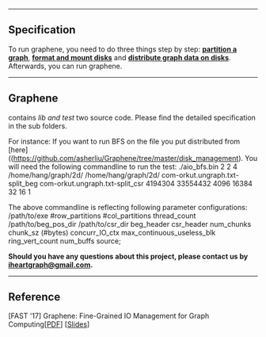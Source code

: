 ----
Specification
-----
To run graphene, you need to do three things step by step: **[partition a graph](https://github.com/asherliu/Graphene/tree/master/converter)**, **[format and mount disks](https://github.com/asherliu/Graphene/tree/master/disk_management)** and **[distribute graph data on disks]((https://github.com/asherliu/Graphene/tree/master/disk_management))**. Afterwards, you can run graphene. 


-----
Graphene 
-----------
contains *lib and test* two source code.
Please find the detailed specification in the sub folders.

For instance: If you want to run BFS on the file you put distributed from [here]((https://github.com/asherliu/Graphene/tree/master/disk_management). You will need the following commandline to run the test:
./aio_bfs.bin 2 2 4 /home/hang/graph/2d/ /home/hang/graph/2d/ com-orkut.ungraph.txt-split_beg com-orkut.ungraph.txt-split_csr 4194304 33554432 4096 16384 32 16 1

The above commandline is reflecting following parameter configurations: /path/to/exe #row_partitions #col_partitions thread_count /path/to/beg_pos_dir /path/to/csr_dir beg_header csr_header num_chunks chunk_sz (#bytes) concurr_IO_ctx max_continuous_useless_blk ring_vert_count num_buffs source;


**Should you have any questions about this project, please contact us by iheartgraph@gmail.com.**

-----
Reference
-------
[FAST '17] Graphene: Fine-Grained IO Management for Graph Computing[[PDF](https://www.usenix.org/system/files/conference/fast17/fast17-liu.pdf)] [[Slides](https://www.usenix.org/sites/default/files/conference/protected-files/fast17_slides_liu.pdf)]

